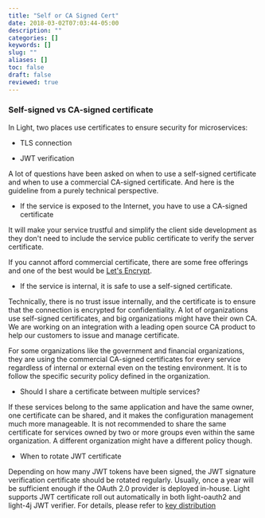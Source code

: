 ```yaml
---
title: "Self or CA Signed Cert"
date: 2018-03-02T07:03:44-05:00
description: ""
categories: []
keywords: []
slug: ""
aliases: []
toc: false
draft: false
reviewed: true
---
```


### Self-signed vs CA-signed certificate

In Light, two places use certificates to ensure security for microservices: 

* TLS connection

* JWT verification

A lot of questions have been asked on when to use a self-signed certificate and when to use a commercial CA-signed certificate. And here is the guideline from a purely technical perspective. 

* If the service is exposed to the Internet, you have to use a CA-signed certificate

It will make your service trustful and simplify the client side development as they don't need to include the service public certificate to verify the server certificate. 

If you cannot afford commercial certificate, there are some free offerings and one of the best would be [Let's Encrypt][]. 

* If the service is internal, it is safe to use a self-signed certificate.

Technically, there is no trust issue internally, and the certificate is to ensure that the connection is encrypted for confidentiality. A lot of organizations use self-signed certificates, and big organizations might have their own CA. We are working on an integration with a leading open source CA product to help our customers to issue and manage certificate. 

For some organizations like the government and financial organizations, they are using the commercial CA-signed certificates for every service regardless of internal or external even on the testing environment. It is to follow the specific security policy defined in the organization.

* Should I share a certificate between multiple services?

If these services belong to the same application and have the same owner, one certificate can be shared, and it makes the configuration management much more manageable. It is not recommended to share the same certificate for services owned by two or more groups even within the same organization. A different organization might have a different policy though. 

* When to rotate JWT certificate

Depending on how many JWT tokens have been signed, the JWT signature verification certificate should be rotated regularly. Usually, once a year will be sufficient enough if the OAuth 2.0 provider is deployed in-house. Light supports JWT certificate roll out automatically in both light-oauth2 and light-4j JWT verifier. For details, please refer to [key distribution][]

[Let's Encrypt]: https://letsencrypt.org/
[key distribution]: /architecture/key-distribution/